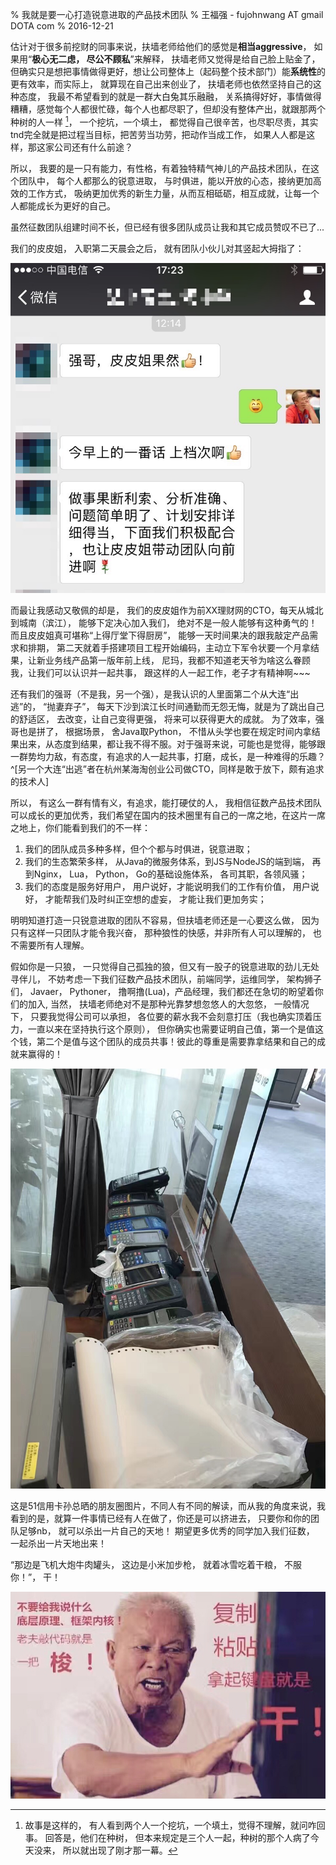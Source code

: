 % 我就是要一心打造锐意进取的产品技术团队
% 王福强 - fujohnwang AT gmail DOTA com
% 2016-12-21

估计对于很多前挖财的同事来说，扶墙老师给他们的感觉是**相当aggressive**， 如果用“**极心无二虑， 尽公不顾私**”来解释， 扶墙老师又觉得是给自己脸上贴金了， 但确实只是想把事情做得更好，想让公司整体上（起码整个技术部门）能**系统性**的更有效率，而实际上， 就算现在自己出来创业了， 扶墙老师也依然坚持自己的这种态度， 我最不希望看到的就是一群大白兔其乐融融， 关系搞得好好，事情做得糟糟，感觉每个人都很忙碌，每个人也都尽职了，但却没有整体产出，就跟那两个种树的人一样  [^tree-planter]， 一个挖坑，一个填土， 都觉得自己很辛苦，也尽职尽责，其实tnd完全就是把过程当目标，把苦劳当功劳，把动作当成工作， 如果人人都是这样，那这家公司还有什么前途？

所以， 我要的是一只有能力，有性格，有着独特精气神儿的产品技术团队，在这个团队中， 每个人都那么的锐意进取， 与时俱进，能以开放的心态，接纳更加高效的工作方式， 吸纳更加优秀的新生力量，从而互相砥砺，相互成就，让每一个人都能成长为更好的自己。

虽然征数团队组建时间不长，但已经有很多团队成员让我和其它成员赞叹不已了...

我们的皮皮姐， 入职第二天晨会之后， 就有团队小伙儿对其竖起大拇指了：

![](images/pp-praise.png)

而最让我感动又敬佩的却是， 我们的皮皮姐作为前XX理财网的CTO，每天从城北到城南（滨江）， 能够下定决心加入我们， 绝对不是一般人能够有这种勇气的！而且皮皮姐真可堪称“上得厅堂下得厨房”， 能够一天时间果决的跟我敲定产品需求和排期， 第二天就着手搭建项目工程开始编码，主动立下军令状要一个月拿结果，让新业务线产品第一版年前上线， 尼玛，我都不知道老天爷为啥这么眷顾我，让我们可以认识并一起共事， 跟这样的人一起工作，老子才有精神啊~~~

还有我们的强哥（不是我，另一个强），是我认识的人里面第二个从大连“出逃”的， “抛妻弃子”， 每天下沙到滨江长时间通勤而无怨无悔，就是为了跳出自己的舒适区， 去改变，让自己变得更强， 将来可以获得更大的成就。 为了效率，强哥也是拼了， 根据场景， 舍Java取Python， 不惜从头学也要在规定时间内拿结果出来，从态度到结果，都让我不得不服。对于强哥来说，可能也是觉得，能够跟一群势均力敌，有态度，有追求的人一起共事，打磨，成长，是一种难得的乐趣？ ^[另一个大连“出逃”者在杭州某海淘创业公司做CTO，同样是敢于放下，颇有追求的技术人]

所以， 有这么一群有情有义，有追求，能打硬仗的人， 我相信征数产品技术团队可以成长的更加优秀，我们希望在国内的技术圈里有自己的一席之地，在这片一席之地上，你们能看到我们的不一样：

1. 我们的团队成员多种多样，但个个都与时俱进，锐意进取；
2. 我们的生态繁荣多样， 从Java的微服务体系，到JS与NodeJS的端到端， 再到Nginx， Lua， Python， Go的基础设施体系， 各司其职，各领风骚；
3. 我们的态度是服务好用户， 用户说好，才能说明我们的工作有价值， 用户说好， 才能帮我们及时纠正空想的虚妄， 才能让我们更加务实；


明明知道打造一只锐意进取的团队不容易，但扶墙老师还是一心要这么做， 因为只有这样一只团队才能令我兴奋， 那种狼性的快感，并非所有人可以理解的， 也不需要所有人理解。 

假如你是一只狼， 一只觉得自己孤独的狼，但又有一股子的锐意进取的劲儿无处寻伴儿， 不妨考虑一下我们征数产品技术团队，前端同学，运维同学， 架构狮子们， Javaer， Pythoner， 撸啊撸(Lua)，产品经理，我们都还在急切的盼望着你们的加入, 当然， 扶墙老师绝对不是那种光靠梦想忽悠人的大忽悠， 一般情况下， 只要我觉得公司可以承担， 各位要的薪水我不会刻意打压（我也确实顶着压力，一直以来在坚持执行这个原则）， 但你确实也需要证明自己值，第一个是值这个钱，第二个是值与这个团队的成员共事！彼此的尊重是需要靠拿结果和自己的成就来赢得的！

![](images/pos-machines.jpg)

这是51信用卡孙总晒的朋友圈图片，不同人有不同的解读，而从我的角度来说，我看到的是，就算一件事情已经有人在做了，你还是可以挤进去， 只要你和你的团队足够nb， 就可以杀出一片自己的天地！ 期望更多优秀的同学加入我们征数， 一起杀出一片天地出来！

“那边是飞机大炮牛肉罐头， 这边是小米加步枪， 就着冰雪吃着干粮， 不服你！”， 干！


![](images/just-do-it.jpg)





[^tree-planter]: 故事是这样的， 有人看到两个人一个挖坑，一个填土，觉得不理解，就问咋回事。 回答是，他们在种树， 但本来规定是三个人一起，种树的那个人病了今天没来， 所以就出现了刚才那一幕。



